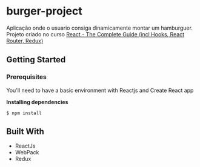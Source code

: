 # burger-project
Aplicação onde o usuario consiga dinamicamente montar um hamburguer. Projeto criado no curso 
[React - The Complete Guide (incl Hooks, React Router, Redux)](https://www.udemy.com/react-the-complete-guide-incl-redux/)

## Getting Started

### Prerequisites

You'll need to have a basic environment with Reactjs and Create React app

**Installing dependencies**
```
$ npm install
```

## Built With
- ReactJs 
- WebPack
- Redux

